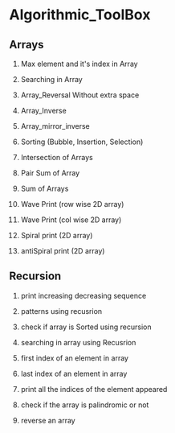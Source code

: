 # Algorithmic_ToolBox


## Arrays

1. Max element and it's index in Array
2. Searching in Array
3. Array_Reversal Without extra space
4. Array_Inverse
5. Array_mirror_inverse

6. Sorting (Bubble, Insertion, Selection)
7. Intersection of Arrays
8. Pair Sum of Array
9. Sum of Arrays

10. Wave Print (row wise 2D array)
11. Wave Print (col wise 2D array)
12. Spiral print (2D array)
13. antiSpiral print (2D array)

## Recursion 

1. print increasing decreasing sequence
2. patterns using recusrion
3. check if array is Sorted using recursion
4. searching in array using Recusrion

5. first index of an element in array
6. last index of an element in array
7. print all the indices of the element appeared 
8. check if the array is palindromic or not

9. reverse an array
